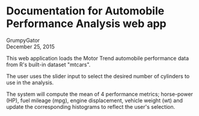 # Documentation for Automobile Performance Analysis web app
GrumpyGator  
December 25, 2015  

This web application loads the Motor Trend automobile performance data from 
R's built-in dataset "mtcars".

The user uses the slider input to select the desired number of cylinders to 
use in the analysis. 

The system will compute the mean of 4 performance metrics; horse-power (HP),
fuel mileage (mpg), engine displacement, vehicle weight (wt) and update
the corresponding histograms to reflect the user's selection.
